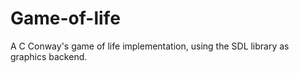 # Game-of-life
A C Conway's game of life implementation, using the SDL library as graphics backend.
